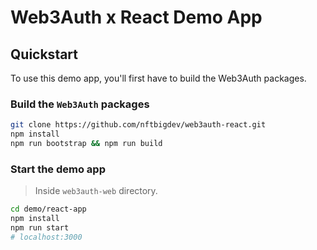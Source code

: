 # Web3Auth x React Demo App

## Quickstart

To use this demo app, you'll first have to build the Web3Auth packages.

### Build the `Web3Auth` packages

```bash
git clone https://github.com/nftbigdev/web3auth-react.git
npm install
npm run bootstrap && npm run build
```

### Start the demo app

> Inside `web3auth-web` directory.

```bash
cd demo/react-app
npm install
npm run start
# localhost:3000
```
